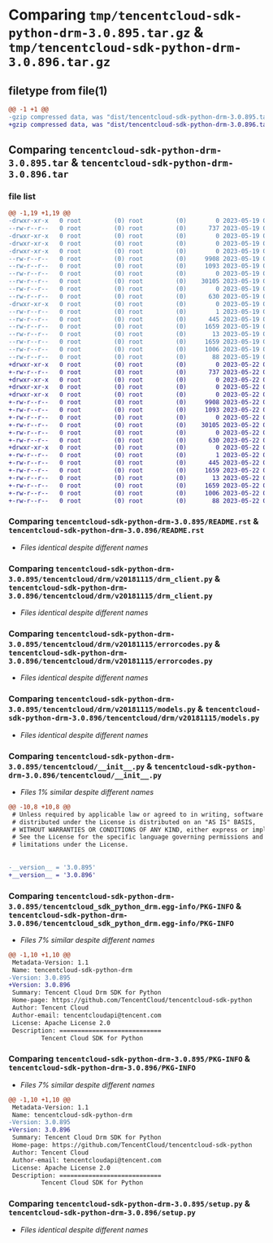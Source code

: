 # Comparing `tmp/tencentcloud-sdk-python-drm-3.0.895.tar.gz` & `tmp/tencentcloud-sdk-python-drm-3.0.896.tar.gz`

## filetype from file(1)

```diff
@@ -1 +1 @@
-gzip compressed data, was "dist/tencentcloud-sdk-python-drm-3.0.895.tar", last modified: Fri May 19 02:49:29 2023, max compression
+gzip compressed data, was "dist/tencentcloud-sdk-python-drm-3.0.896.tar", last modified: Mon May 22 00:21:38 2023, max compression
```

## Comparing `tencentcloud-sdk-python-drm-3.0.895.tar` & `tencentcloud-sdk-python-drm-3.0.896.tar`

### file list

```diff
@@ -1,19 +1,19 @@
-drwxr-xr-x   0 root         (0) root         (0)        0 2023-05-19 02:49:29.000000 tencentcloud-sdk-python-drm-3.0.895/
--rw-r--r--   0 root         (0) root         (0)      737 2023-05-19 02:49:29.000000 tencentcloud-sdk-python-drm-3.0.895/README.rst
-drwxr-xr-x   0 root         (0) root         (0)        0 2023-05-19 02:49:29.000000 tencentcloud-sdk-python-drm-3.0.895/tencentcloud/
-drwxr-xr-x   0 root         (0) root         (0)        0 2023-05-19 02:49:29.000000 tencentcloud-sdk-python-drm-3.0.895/tencentcloud/drm/
-drwxr-xr-x   0 root         (0) root         (0)        0 2023-05-19 02:49:29.000000 tencentcloud-sdk-python-drm-3.0.895/tencentcloud/drm/v20181115/
--rw-r--r--   0 root         (0) root         (0)     9908 2023-05-19 02:49:29.000000 tencentcloud-sdk-python-drm-3.0.895/tencentcloud/drm/v20181115/drm_client.py
--rw-r--r--   0 root         (0) root         (0)     1093 2023-05-19 02:49:29.000000 tencentcloud-sdk-python-drm-3.0.895/tencentcloud/drm/v20181115/errorcodes.py
--rw-r--r--   0 root         (0) root         (0)        0 2023-05-19 02:49:29.000000 tencentcloud-sdk-python-drm-3.0.895/tencentcloud/drm/v20181115/__init__.py
--rw-r--r--   0 root         (0) root         (0)    30105 2023-05-19 02:49:29.000000 tencentcloud-sdk-python-drm-3.0.895/tencentcloud/drm/v20181115/models.py
--rw-r--r--   0 root         (0) root         (0)        0 2023-05-19 02:49:29.000000 tencentcloud-sdk-python-drm-3.0.895/tencentcloud/drm/__init__.py
--rw-r--r--   0 root         (0) root         (0)      630 2023-05-19 02:49:29.000000 tencentcloud-sdk-python-drm-3.0.895/tencentcloud/__init__.py
-drwxr-xr-x   0 root         (0) root         (0)        0 2023-05-19 02:49:29.000000 tencentcloud-sdk-python-drm-3.0.895/tencentcloud_sdk_python_drm.egg-info/
--rw-r--r--   0 root         (0) root         (0)        1 2023-05-19 02:49:29.000000 tencentcloud-sdk-python-drm-3.0.895/tencentcloud_sdk_python_drm.egg-info/dependency_links.txt
--rw-r--r--   0 root         (0) root         (0)      445 2023-05-19 02:49:29.000000 tencentcloud-sdk-python-drm-3.0.895/tencentcloud_sdk_python_drm.egg-info/SOURCES.txt
--rw-r--r--   0 root         (0) root         (0)     1659 2023-05-19 02:49:29.000000 tencentcloud-sdk-python-drm-3.0.895/tencentcloud_sdk_python_drm.egg-info/PKG-INFO
--rw-r--r--   0 root         (0) root         (0)       13 2023-05-19 02:49:29.000000 tencentcloud-sdk-python-drm-3.0.895/tencentcloud_sdk_python_drm.egg-info/top_level.txt
--rw-r--r--   0 root         (0) root         (0)     1659 2023-05-19 02:49:29.000000 tencentcloud-sdk-python-drm-3.0.895/PKG-INFO
--rw-r--r--   0 root         (0) root         (0)     1006 2023-05-19 02:49:29.000000 tencentcloud-sdk-python-drm-3.0.895/setup.py
--rw-r--r--   0 root         (0) root         (0)       88 2023-05-19 02:49:29.000000 tencentcloud-sdk-python-drm-3.0.895/setup.cfg
+drwxr-xr-x   0 root         (0) root         (0)        0 2023-05-22 00:21:38.000000 tencentcloud-sdk-python-drm-3.0.896/
+-rw-r--r--   0 root         (0) root         (0)      737 2023-05-22 00:21:38.000000 tencentcloud-sdk-python-drm-3.0.896/README.rst
+drwxr-xr-x   0 root         (0) root         (0)        0 2023-05-22 00:21:38.000000 tencentcloud-sdk-python-drm-3.0.896/tencentcloud/
+drwxr-xr-x   0 root         (0) root         (0)        0 2023-05-22 00:21:38.000000 tencentcloud-sdk-python-drm-3.0.896/tencentcloud/drm/
+drwxr-xr-x   0 root         (0) root         (0)        0 2023-05-22 00:21:38.000000 tencentcloud-sdk-python-drm-3.0.896/tencentcloud/drm/v20181115/
+-rw-r--r--   0 root         (0) root         (0)     9908 2023-05-22 00:21:38.000000 tencentcloud-sdk-python-drm-3.0.896/tencentcloud/drm/v20181115/drm_client.py
+-rw-r--r--   0 root         (0) root         (0)     1093 2023-05-22 00:21:38.000000 tencentcloud-sdk-python-drm-3.0.896/tencentcloud/drm/v20181115/errorcodes.py
+-rw-r--r--   0 root         (0) root         (0)        0 2023-05-22 00:21:38.000000 tencentcloud-sdk-python-drm-3.0.896/tencentcloud/drm/v20181115/__init__.py
+-rw-r--r--   0 root         (0) root         (0)    30105 2023-05-22 00:21:38.000000 tencentcloud-sdk-python-drm-3.0.896/tencentcloud/drm/v20181115/models.py
+-rw-r--r--   0 root         (0) root         (0)        0 2023-05-22 00:21:38.000000 tencentcloud-sdk-python-drm-3.0.896/tencentcloud/drm/__init__.py
+-rw-r--r--   0 root         (0) root         (0)      630 2023-05-22 00:21:38.000000 tencentcloud-sdk-python-drm-3.0.896/tencentcloud/__init__.py
+drwxr-xr-x   0 root         (0) root         (0)        0 2023-05-22 00:21:38.000000 tencentcloud-sdk-python-drm-3.0.896/tencentcloud_sdk_python_drm.egg-info/
+-rw-r--r--   0 root         (0) root         (0)        1 2023-05-22 00:21:38.000000 tencentcloud-sdk-python-drm-3.0.896/tencentcloud_sdk_python_drm.egg-info/dependency_links.txt
+-rw-r--r--   0 root         (0) root         (0)      445 2023-05-22 00:21:38.000000 tencentcloud-sdk-python-drm-3.0.896/tencentcloud_sdk_python_drm.egg-info/SOURCES.txt
+-rw-r--r--   0 root         (0) root         (0)     1659 2023-05-22 00:21:38.000000 tencentcloud-sdk-python-drm-3.0.896/tencentcloud_sdk_python_drm.egg-info/PKG-INFO
+-rw-r--r--   0 root         (0) root         (0)       13 2023-05-22 00:21:38.000000 tencentcloud-sdk-python-drm-3.0.896/tencentcloud_sdk_python_drm.egg-info/top_level.txt
+-rw-r--r--   0 root         (0) root         (0)     1659 2023-05-22 00:21:38.000000 tencentcloud-sdk-python-drm-3.0.896/PKG-INFO
+-rw-r--r--   0 root         (0) root         (0)     1006 2023-05-22 00:21:38.000000 tencentcloud-sdk-python-drm-3.0.896/setup.py
+-rw-r--r--   0 root         (0) root         (0)       88 2023-05-22 00:21:38.000000 tencentcloud-sdk-python-drm-3.0.896/setup.cfg
```

### Comparing `tencentcloud-sdk-python-drm-3.0.895/README.rst` & `tencentcloud-sdk-python-drm-3.0.896/README.rst`

 * *Files identical despite different names*

### Comparing `tencentcloud-sdk-python-drm-3.0.895/tencentcloud/drm/v20181115/drm_client.py` & `tencentcloud-sdk-python-drm-3.0.896/tencentcloud/drm/v20181115/drm_client.py`

 * *Files identical despite different names*

### Comparing `tencentcloud-sdk-python-drm-3.0.895/tencentcloud/drm/v20181115/errorcodes.py` & `tencentcloud-sdk-python-drm-3.0.896/tencentcloud/drm/v20181115/errorcodes.py`

 * *Files identical despite different names*

### Comparing `tencentcloud-sdk-python-drm-3.0.895/tencentcloud/drm/v20181115/models.py` & `tencentcloud-sdk-python-drm-3.0.896/tencentcloud/drm/v20181115/models.py`

 * *Files identical despite different names*

### Comparing `tencentcloud-sdk-python-drm-3.0.895/tencentcloud/__init__.py` & `tencentcloud-sdk-python-drm-3.0.896/tencentcloud/__init__.py`

 * *Files 1% similar despite different names*

```diff
@@ -10,8 +10,8 @@
 # Unless required by applicable law or agreed to in writing, software
 # distributed under the License is distributed on an "AS IS" BASIS,
 # WITHOUT WARRANTIES OR CONDITIONS OF ANY KIND, either express or implied.
 # See the License for the specific language governing permissions and
 # limitations under the License.
 
 
-__version__ = '3.0.895'
+__version__ = '3.0.896'
```

### Comparing `tencentcloud-sdk-python-drm-3.0.895/tencentcloud_sdk_python_drm.egg-info/PKG-INFO` & `tencentcloud-sdk-python-drm-3.0.896/tencentcloud_sdk_python_drm.egg-info/PKG-INFO`

 * *Files 7% similar despite different names*

```diff
@@ -1,10 +1,10 @@
 Metadata-Version: 1.1
 Name: tencentcloud-sdk-python-drm
-Version: 3.0.895
+Version: 3.0.896
 Summary: Tencent Cloud Drm SDK for Python
 Home-page: https://github.com/TencentCloud/tencentcloud-sdk-python
 Author: Tencent Cloud
 Author-email: tencentcloudapi@tencent.com
 License: Apache License 2.0
 Description: ============================
         Tencent Cloud SDK for Python
```

### Comparing `tencentcloud-sdk-python-drm-3.0.895/PKG-INFO` & `tencentcloud-sdk-python-drm-3.0.896/PKG-INFO`

 * *Files 7% similar despite different names*

```diff
@@ -1,10 +1,10 @@
 Metadata-Version: 1.1
 Name: tencentcloud-sdk-python-drm
-Version: 3.0.895
+Version: 3.0.896
 Summary: Tencent Cloud Drm SDK for Python
 Home-page: https://github.com/TencentCloud/tencentcloud-sdk-python
 Author: Tencent Cloud
 Author-email: tencentcloudapi@tencent.com
 License: Apache License 2.0
 Description: ============================
         Tencent Cloud SDK for Python
```

### Comparing `tencentcloud-sdk-python-drm-3.0.895/setup.py` & `tencentcloud-sdk-python-drm-3.0.896/setup.py`

 * *Files identical despite different names*

